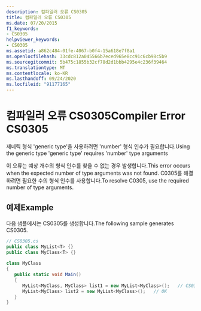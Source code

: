 ```yaml
---
description: 컴파일러 오류 CS0305
title: 컴파일러 오류 CS0305
ms.date: 07/20/2015
f1_keywords:
- CS0305
helpviewer_keywords:
- CS0305
ms.assetid: a862c484-01fe-4067-b0f4-15a618e7f8a1
ms.openlocfilehash: 33cdc812a045566b7eced965e8cc91c6cb98c5b9
ms.sourcegitcommit: 5b475c1855b32cf78d2d1bbb4295e4c236f39464
ms.translationtype: MT
ms.contentlocale: ko-KR
ms.lasthandoff: 09/24/2020
ms.locfileid: "91177165"
---
```

# <a name="compiler-error-cs0305"></a><span data-ttu-id="975e3-103">컴파일러 오류 CS0305</span><span class="sxs-lookup"><span data-stu-id="975e3-103">Compiler Error CS0305</span></span>

<span data-ttu-id="975e3-104">제네릭 형식 'generic type'을 사용하려면 'number' 형식 인수가 필요합니다.</span><span class="sxs-lookup"><span data-stu-id="975e3-104">Using the generic type 'generic type' requires 'number' type arguments</span></span>  
  
 <span data-ttu-id="975e3-105">이 오류는 예상 개수의 형식 인수를 찾을 수 없는 경우 발생합니다.</span><span class="sxs-lookup"><span data-stu-id="975e3-105">This error occurs when the expected number of type arguments was not found.</span></span> <span data-ttu-id="975e3-106">C0305를 해결하려면 필요한 수의 형식 인수를 사용합니다.</span><span class="sxs-lookup"><span data-stu-id="975e3-106">To resolve C0305, use the required number of type arguments.</span></span>  
  
## <a name="example"></a><span data-ttu-id="975e3-107">예제</span><span class="sxs-lookup"><span data-stu-id="975e3-107">Example</span></span>  

 <span data-ttu-id="975e3-108">다음 샘플에서는 CS0305를 생성합니다.</span><span class="sxs-lookup"><span data-stu-id="975e3-108">The following sample generates CS0305.</span></span>  
  
```csharp  
// CS0305.cs  
public class MyList<T> {}  
public class MyClass<T> {}  
  
class MyClass  
{  
   public static void Main()  
   {  
      MyList<MyClass, MyClass> list1 = new MyList<MyClass>();   // CS0305  
      MyList<MyClass> list2 = new MyList<MyClass>();   // OK  
   }  
}  
```
